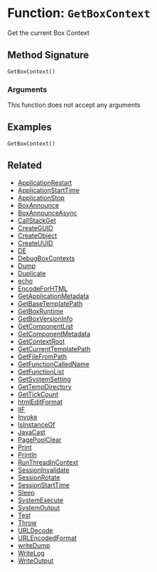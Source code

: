 [comment]: # (Note: This documentation is generated dynamically in the build process.  To modify the contents, change the javadoc on the _invoke method of the BIF class)

# Function: `GetBoxContext`

Get the current Box Context

## Method Signature
```
GetBoxContext()
```
### Arguments
This function does not accept any arguments

## Examples

```
GetBoxContext()
```

## Related
  * [ApplicationRestart](ApplicationRestart.md)
  * [ApplicationStartTime](ApplicationStartTime.md)
  * [ApplicationStop](ApplicationStop.md)
  * [BoxAnnounce](BoxAnnounce.md)
  * [BoxAnnounceAsync](BoxAnnounceAsync.md)
  * [CallStackGet](CallStackGet.md)
  * [CreateGUID](CreateGUID.md)
  * [CreateObject](CreateObject.md)
  * [CreateUUID](CreateUUID.md)
  * [DE](DE.md)
  * [DebugBoxContexts](DebugBoxContexts.md)
  * [Dump](Dump.md)
  * [Duplicate](Duplicate.md)
  * [echo](echo.md)
  * [EncodeForHTML](EncodeForHTML.md)
  * [GetApplicationMetadata](GetApplicationMetadata.md)
  * [GetBaseTemplatePath](GetBaseTemplatePath.md)
  * [GetBoxRuntime](GetBoxRuntime.md)
  * [GetBoxVersionInfo](GetBoxVersionInfo.md)
  * [GetComponentList](GetComponentList.md)
  * [GetComponentMetadata](GetComponentMetadata.md)
  * [GetContextRoot](GetContextRoot.md)
  * [GetCurrentTemplatePath](GetCurrentTemplatePath.md)
  * [GetFileFromPath](GetFileFromPath.md)
  * [GetFunctionCalledName](GetFunctionCalledName.md)
  * [GetFunctionList](GetFunctionList.md)
  * [GetSystemSetting](GetSystemSetting.md)
  * [GetTempDirectory](GetTempDirectory.md)
  * [GetTickCount](GetTickCount.md)
  * [htmlEditFormat](htmlEditFormat.md)
  * [IIF](IIF.md)
  * [Invoke](Invoke.md)
  * [IsInstanceOf](IsInstanceOf.md)
  * [JavaCast](JavaCast.md)
  * [PagePoolClear](PagePoolClear.md)
  * [Print](Print.md)
  * [Println](Println.md)
  * [RunThreadInContext](RunThreadInContext.md)
  * [SessionInvalidate](SessionInvalidate.md)
  * [SessionRotate](SessionRotate.md)
  * [SessionStartTime](SessionStartTime.md)
  * [Sleep](Sleep.md)
  * [SystemExecute](SystemExecute.md)
  * [SystemOutput](SystemOutput.md)
  * [Test](Test.md)
  * [Throw](Throw.md)
  * [URLDecode](URLDecode.md)
  * [URLEncodedFormat](URLEncodedFormat.md)
  * [writeDump](writeDump.md)
  * [WriteLog](WriteLog.md)
  * [WriteOutput](WriteOutput.md)
